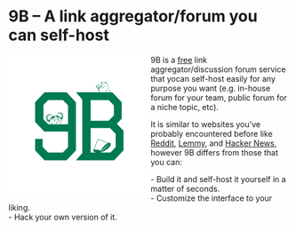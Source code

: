 # 9B – A link aggregator/forum you can self-host

<img align="left" src="public/img/icon-color-on-white-mascots.svg" width="256px">

9B is a [free] link aggregator/discussion forum service that yocan
self-host easily for any purpose you want (e.g. in-house forum for
your team, public forum for a niche topic, etc).

It is similar to websites you've probably encountered before like [Reddit],
[Lemmy], and [Hacker News], however 9B differs from those that you can:

\- Build it and self-host it yourself in a matter of seconds. \
\- Customize the interface to your liking. \
\- Hack your own version of it.

[free]: https://www.gnu.org/philosophy/free-sw.en.html
[Reddit]: https://old.reddit.com
[Lemmy]: https://join-lemmy.org/
[Hacker News]: https://news.ycombinator.com
